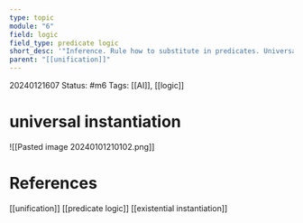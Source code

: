 ```yaml
---
type: topic
module: "6"
field: logic
field_type: predicate logic
short_desc: '"Inference. Rule how to substitute in predicates. Universal quantifier V."'
parent: "[[unification]]"
---
```

 
20240121607
Status: #m6
Tags: [[AI]], [[logic]] 

# universal instantiation

![[Pasted image 20240101210102.png]]
# References

[[unification]]
[[predicate logic]]
[[existential instantiation]]